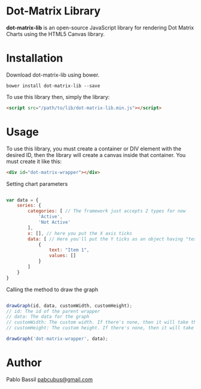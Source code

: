 # Dot-Matrix Library

**dot-matrix-lib** is an open-source JavaScript library for rendering Dot Matrix Charts using the HTML5 Canvas library.

# Installation

Download dot-matrix-lib using bower.

```
bower install dot-matrix-lib --save
```

To use this library then, simply the library:

``` html
<script src="/path/to/lib/dot-matrix-lib.min.js"></script>
```

# Usage

To use this library, you must create a container or DIV element with the desired ID, then the library will create a canvas inside that container. You must create it like this:

```html
<div id="dot-matrix-wrapper"></div>
```

Setting chart parameters
```javascript

var data = {
	series: {
		categories: [ // The framework just accepts 2 types for now
			'Active',
			'Not Active'
		],
		x: [], // here you put the X axis ticks
		data: [ // Here you'll put the Y ticks as an object having "text" and "values" as properties. Also the values should be the same length as the X ticks. For the values it'll only accept booleans, so for example: values: [true,true,true,false,false].
			{
				text: "Item 1",
				values: []
			}
		]
	}
}

```

Calling the method to draw the graph
```javascript

drawGraph(id, data, customWidth, customHeight);
// id: The id of the parent wrapper
// data: The data for the graph
// customWidth: The custom width. If there's none, then it will take the parent's width
// customHeight: The custom height. If there's none, then it will take the parent's height

drawGraph('dot-matrix-wrapper', data);

```

# Author

Pablo Bassil
pabcubus@gmail.com
